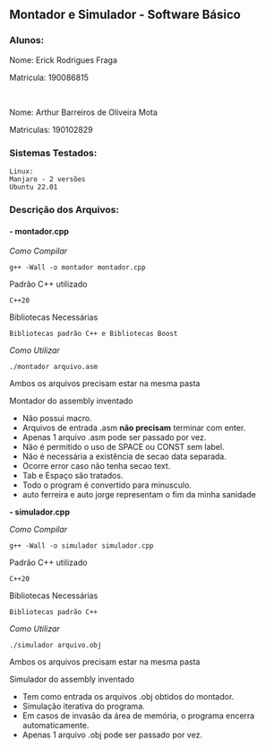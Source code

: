 ## Montador e Simulador - Software Básico

### Alunos:

Nome: Erick Rodrigues Fraga

Matricula: 190086815

  
 

Nome: Arthur Barreiros de Oliveira Mota

Matriculas: 190102829

  
### Sistemas Testados:
```plaintext
Linux:
Manjaro - 2 versões
Ubuntu 22.01
``` 

### Descrição dos Arquivos:

#### \- montador.cpp

_Como Compilar_

```plaintext
g++ -Wall -o montador montador.cpp
```

Padrão C++ utilizado

```plaintext
C++20
```

Bibliotecas Necessárias

```plaintext
Bibliotecas padrão C++ e Bibliotecas Boost 
```

_Como Utilizar_
```plaintext
./montador arquivo.asm
```
Ambos os arquivos precisam estar na mesma pasta

Montador do assembly inventado

*   Não possui macro.
*   Arquivos de entrada .asm **não precisam** terminar com enter.
*	Apenas 1 arquivo .asm pode ser passado por vez.
*   Não é permitido o uso de SPACE ou CONST sem label.
*   Não é necessária a existência de secao data separada.
*   Ocorre error caso não tenha secao text.
*   Tab e Espaço são tratados.
*   Todo o program é convertido para minusculo.
*   auto ferreira e auto jorge representam o fim da minha sanidade

**\- simulador.cpp**

_Como Compilar_

```plaintext
g++ -Wall -o simulador simulador.cpp
```

Padrão C++ utilizado

```plaintext
C++20
```

Bibliotecas Necessárias

```plaintext
Bibliotecas padrão C++
```

_Como Utilizar_
```plaintext
./simulador arquivo.obj
```
Ambos os arquivos precisam estar na mesma pasta

Simulador do assembly inventado

*	Tem como entrada os arquivos .obj obtidos do montador.
*   Simulação iterativa do programa.
*   Em casos de invasão da área de memória, o programa encerra automaticamente.
*   Apenas 1 arquivo .obj pode ser passado por vez.
